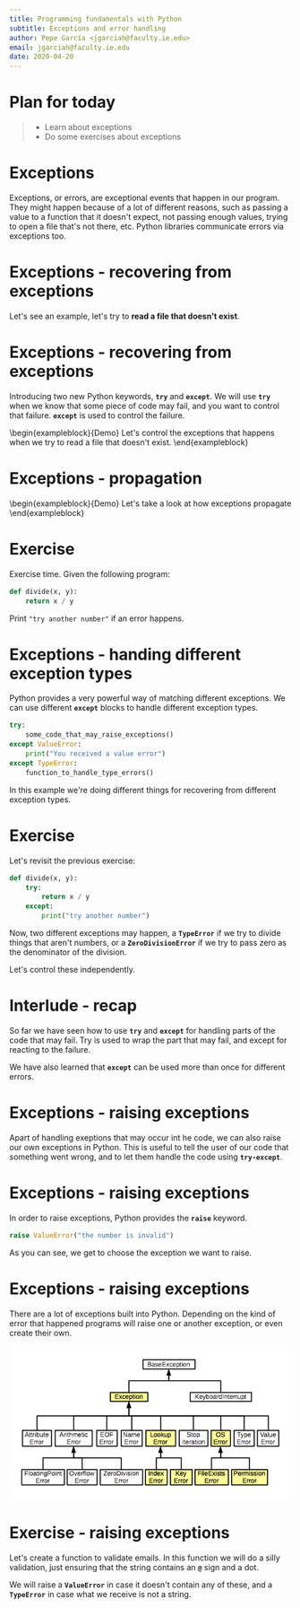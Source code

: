 ```yaml
---
title: Programming fundamentals with Python
subtitle: Exceptions and error handling
author: Pepe García <jgarciah@faculty.ie.edu>
email: jgarciah@faculty.ie.edu
date: 2020-04-20
---
```


# Plan for today

>- Learn about exceptions
>- Do some exercises about exceptions

# Exceptions

Exceptions, or errors, are exceptional events that happen in our program.  They
might happen because of a lot of different reasons, such as passing a value to a
function that it doesn't expect, not passing enough values, trying to open a
file that's not there, etc. Python libraries communicate errors via exceptions
too.

# Exceptions - recovering from exceptions

Let's see an example, let's try to **read a file that doesn't exist**.

# Exceptions - recovering from exceptions

Introducing two new Python keywords, **`try`** and **`except`**.   We will use
**`try`** when we know that some piece of code may fail, and you want to control
that failure.  **`except`** is used to control the failure.

\begin{exampleblock}{Demo} Let's control the exceptions that happens when we try
to read a file that doesn't exist. \end{exampleblock}

# Exceptions - propagation

\begin{exampleblock}{Demo} Let's take a look at how exceptions propagate \end{exampleblock}

# Exercise

Exercise time.  Given the following program:

```python
def divide(x, y):
    return x / y
```

Print `"try another number"` if an error happens.

# Exceptions - handing different exception types

Python provides a very powerful way of matching different exceptions.  We can
use different **`except`** blocks to handle different exception types.

```python
try:
    some_code_that_may_raise_exceptions()
except ValueError:
    print("You received a value error")
except TypeError:
    function_to_handle_type_errors()
```

In this example we're doing different things for recovering from different
exception types.

# Exercise

Let's revisit the previous exercise:

```python
def divide(x, y):
    try:
        return x / y
    except:
        print("try another number")
```

Now, two different exceptions may happen, a **`TypeError`** if we try to divide
things that aren't numbers, or a **`ZeroDivisionError`** if we try to pass zero
as the denominator of the division.

Let's control these independently.

# Interlude - recap

So far we have seen how to use **`try`** and **`except`** for handling parts of
the code that may fail.  Try is used to wrap the part that may fail, and except
for reacting to the failure.

We have also learned that **`except`** can be used more than once for different
errors.

# Exceptions - raising exceptions

Apart of handling exeptions that may occur int he code, we can also raise our
own exceptions in Python.  This is useful to tell the user of our code that
something went wrong, and to let them handle the code using **`try-except`**.

# Exceptions - raising exceptions

In order to raise exceptions, Python provides the **`raise`** keyword.

```python
raise ValueError("the number is invalid")
```

As you can see, we get to choose the exception we want to raise.

# Exceptions - raising exceptions

There are a lot of exceptions built into Python. Depending on the kind of error
that happened programs will raise one or another exception, or even create their
own.

![](./img/exceptions.png)

# Exercise - raising exceptions

Let's create a function to validate emails.  In this function we will do a silly
validation, just ensuring that the string contains an **`@`** sign and a dot.

We will raise a **`ValueError`** in case it doesn't contain any of these, and a
**`TypeError`** in case what we receive is not a string.
